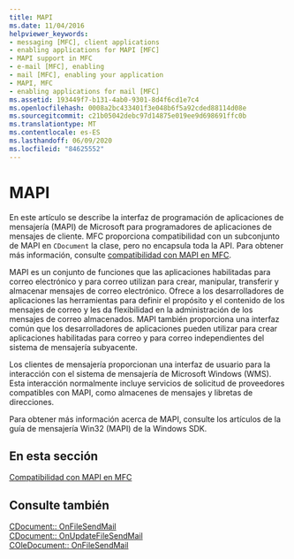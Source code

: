```yaml
---
title: MAPI
ms.date: 11/04/2016
helpviewer_keywords:
- messaging [MFC], client applications
- enabling applications for MAPI [MFC]
- MAPI support in MFC
- e-mail [MFC], enabling
- mail [MFC], enabling your application
- MAPI, MFC
- enabling applications for mail [MFC]
ms.assetid: 193449f7-b131-4ab0-9301-8d4f6cd1e7c4
ms.openlocfilehash: 0008a2bc433401f3e048b6f5a92cded88114d08e
ms.sourcegitcommit: c21b05042debc97d14875e019ee9d698691ffc0b
ms.translationtype: MT
ms.contentlocale: es-ES
ms.lasthandoff: 06/09/2020
ms.locfileid: "84625552"
---
```

# <a name="mapi"></a>MAPI

En este artículo se describe la interfaz de programación de aplicaciones de mensajería (MAPI) de Microsoft para programadores de aplicaciones de mensajes de cliente. MFC proporciona compatibilidad con un subconjunto de MAPI en `CDocument` la clase, pero no encapsula toda la API. Para obtener más información, consulte [compatibilidad con MAPI en MFC](mapi-support-in-mfc.md).

MAPI es un conjunto de funciones que las aplicaciones habilitadas para correo electrónico y para correo utilizan para crear, manipular, transferir y almacenar mensajes de correo electrónico. Ofrece a los desarrolladores de aplicaciones las herramientas para definir el propósito y el contenido de los mensajes de correo y les da flexibilidad en la administración de los mensajes de correo almacenados. MAPI también proporciona una interfaz común que los desarrolladores de aplicaciones pueden utilizar para crear aplicaciones habilitadas para correo y para correo independientes del sistema de mensajería subyacente.

Los clientes de mensajería proporcionan una interfaz de usuario para la interacción con el sistema de mensajería de Microsoft Windows (WMS). Esta interacción normalmente incluye servicios de solicitud de proveedores compatibles con MAPI, como almacenes de mensajes y libretas de direcciones.

Para obtener más información acerca de MAPI, consulte los artículos de la guía de mensajería Win32 (MAPI) de la Windows SDK.

## <a name="in-this-section"></a>En esta sección

[Compatibilidad con MAPI en MFC](mapi-support-in-mfc.md)

## <a name="see-also"></a>Consulte también

[CDocument:: OnFileSendMail](reference/cdocument-class.md#onfilesendmail)<br/>
[CDocument:: OnUpdateFileSendMail](reference/cdocument-class.md#onupdatefilesendmail)<br/>
[COleDocument:: OnFileSendMail](reference/coledocument-class.md#onfilesendmail)
